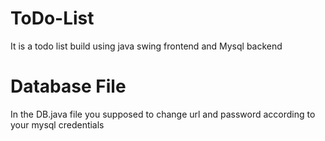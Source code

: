 # ToDo-List
It is a todo list build using java swing frontend and Mysql backend
# Database File
In the DB.java file you supposed to change url and password according to your mysql credentials
